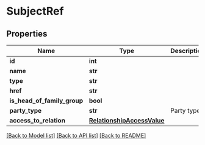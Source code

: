 # SubjectRef

## Properties
Name | Type | Description | Notes
------------ | ------------- | ------------- | -------------
**id** | **int** |  | [optional] 
**name** | **str** |  | [optional] 
**type** | **str** |  | 
**href** | **str** |  | [optional] 
**is_head_of_family_group** | **bool** |  | [optional] 
**party_type** | **str** | Party type | [optional] 
**access_to_relation** | [**RelationshipAccessValue**](RelationshipAccessValue.md) |  | [optional] 

[[Back to Model list]](../README.md#documentation-for-models) [[Back to API list]](../README.md#documentation-for-api-endpoints) [[Back to README]](../README.md)

